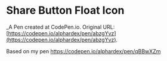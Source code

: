 # Share Button Float Icon
 _A Pen created at CodePen.io. Original URL: [https://codepen.io/alphardex/pen/abzgYvz](https://codepen.io/alphardex/pen/abzgYvz).

 Based on my pen https://codepen.io/alphardex/pen/qBBwXZm